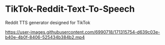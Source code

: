 # TikTok-Reddit-Text-To-Speech
Reddit TTS generator designed for TikTok



https://user-images.githubusercontent.com/6990718/171315754-d639c03e-b40e-4b0f-8406-525434b384b2.mp4

